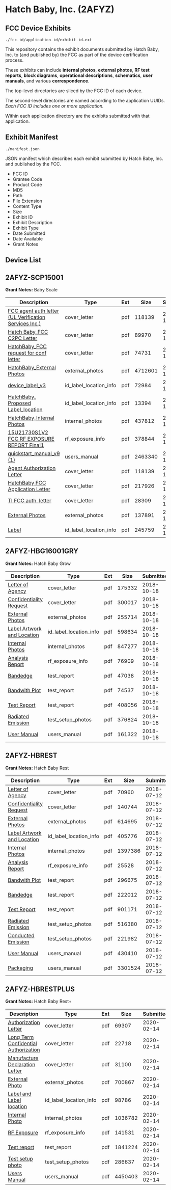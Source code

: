 # Hatch Baby, Inc. (2AFYZ)
## FCC Device Exhibits

```
./fcc-id/application-id/exhibit-id.ext
```

This repository contains the exhibit documents submitted by Hatch Baby, Inc. to (and published by) the FCC as part of the device certification process.

These exhibits can include **internal photos**, **external photos**, **RF test reports**, **block diagrams**, **operational descriptions**, **schematics**, **user manuals**, and various **correspondence**.

The top-level directories are sliced by the FCC ID of each device.

The second-level directories are named according to the application UUIDs. *Each FCC ID includes one or more application.*

Within each application directory are the exhibits submitted with that application. 

## Exhibit Manifest

```
./manifest.json
```

JSON manifest which describes each exhibit submitted by Hatch Baby, Inc. and published by the FCC.

- FCC ID
- Grantee Code
- Product Code
- MD5
- Path
- File Extension
- Content Type
- Size
- Exhibit ID
- Exhibit Description
- Exhibit Type
- Date Submitted
- Date Available
- Grant Notes

## Device List
## 2AFYZ-SCP15001
**Grant Notes:** Baby Scale

| Description | Type | Ext | Size | Submitted | Available |
| ----------- | ---- | --- | ---- | --------- | --------- |
| [FCC agent auth letter (UL Verification Services Inc.)](2AFYZ-SCP15001/cf1afdce78a90f8bbce7bd92ddc94910/2808690.pdf) | cover_letter | pdf | 118139 | 2015-12-21 | 2015-12-21 |
| [Hatch Baby_FCC C2PC Letter](2AFYZ-SCP15001/cf1afdce78a90f8bbce7bd92ddc94910/2849564.pdf) | cover_letter | pdf | 89970 | 2015-12-21 | 2015-12-21 |
| [HatchBaby_FCC request for conf letter](2AFYZ-SCP15001/cf1afdce78a90f8bbce7bd92ddc94910/2849565.pdf) | cover_letter | pdf | 74731 | 2015-12-21 | 2015-12-21 |
| [HatchBaby_External Photos](2AFYZ-SCP15001/cf1afdce78a90f8bbce7bd92ddc94910/2849526.pdf) | external_photos | pdf | 4712601 | 2015-12-21 | 2016-06-15 |
| [device_label_v3](2AFYZ-SCP15001/cf1afdce78a90f8bbce7bd92ddc94910/2849561.pdf) | id_label_location_info | pdf | 72984 | 2015-12-21 | 2015-12-21 |
| [HatchBaby_ Proposed  Label_location](2AFYZ-SCP15001/cf1afdce78a90f8bbce7bd92ddc94910/2849562.pdf) | id_label_location_info | pdf | 13394 | 2015-12-21 | 2015-12-21 |
| [HatchBaby_Internal Photos](2AFYZ-SCP15001/cf1afdce78a90f8bbce7bd92ddc94910/2849541.pdf) | internal_photos | pdf | 437812 | 2015-12-21 | 2016-06-15 |
| [15U21730S1V2 FCC RF EXPOSURE REPORT Final1](2AFYZ-SCP15001/cf1afdce78a90f8bbce7bd92ddc94910/2849566.pdf) | rf_exposure_info | pdf | 378844 | 2015-12-21 | 2015-12-21 |
| [quickstart_manual_v9 (1)](2AFYZ-SCP15001/cf1afdce78a90f8bbce7bd92ddc94910/2849545.pdf) | users_manual | pdf | 2463340 | 2015-12-21 | 2016-06-15 |
| [Agent Authorization Letter](2AFYZ-SCP15001/8f4cf97d31ce1391929d05452603f702/2808690.pdf) | cover_letter | pdf | 118139 | 2015-11-10 | 2015-11-10 |
| [HatchBaby FCC Application Letter](2AFYZ-SCP15001/8f4cf97d31ce1391929d05452603f702/2808692.pdf) | cover_letter | pdf | 217926 | 2015-11-10 | 2015-11-10 |
| [TI FCC auth. letter](2AFYZ-SCP15001/8f4cf97d31ce1391929d05452603f702/2808693.pdf) | cover_letter | pdf | 28309 | 2015-11-10 | 2015-11-10 |
| [External Photos](2AFYZ-SCP15001/8f4cf97d31ce1391929d05452603f702/2808694.pdf) | external_photos | pdf | 137891 | 2015-11-10 | 2015-11-10 |
| [Label](2AFYZ-SCP15001/8f4cf97d31ce1391929d05452603f702/2808691.pdf) | id_label_location_info | pdf | 245759 | 2015-11-10 | 2015-11-10 |
## 2AFYZ-HBG16001GRY
**Grant Notes:** Hatch Baby Grow

| Description | Type | Ext | Size | Submitted | Available |
| ----------- | ---- | --- | ---- | --------- | --------- |
| [Letter of Agency](2AFYZ-HBG16001GRY/20f3e8f9ca8511bce2c05464a8d5b723/4039468.pdf) | cover_letter | pdf | 175332 | 2018-10-18 | 2018-10-18 |
| [Confidentiality Request](2AFYZ-HBG16001GRY/20f3e8f9ca8511bce2c05464a8d5b723/4039469.pdf) | cover_letter | pdf | 300017 | 2018-10-18 | 2018-10-18 |
| [External Photos](2AFYZ-HBG16001GRY/20f3e8f9ca8511bce2c05464a8d5b723/4039478.pdf) | external_photos | pdf | 255714 | 2018-10-18 | 2018-10-18 |
| [Label Artwork and Location](2AFYZ-HBG16001GRY/20f3e8f9ca8511bce2c05464a8d5b723/4039479.pdf) | id_label_location_info | pdf | 598634 | 2018-10-18 | 2018-10-18 |
| [Internal Photos](2AFYZ-HBG16001GRY/20f3e8f9ca8511bce2c05464a8d5b723/4039480.pdf) | internal_photos | pdf | 847277 | 2018-10-18 | 2018-10-18 |
| [Analysis Report](2AFYZ-HBG16001GRY/20f3e8f9ca8511bce2c05464a8d5b723/4039481.pdf) | rf_exposure_info | pdf | 76909 | 2018-10-18 | 2018-10-18 |
| [Bandedge](2AFYZ-HBG16001GRY/20f3e8f9ca8511bce2c05464a8d5b723/4039474.pdf) | test_report | pdf | 47038 | 2018-10-18 | 2018-10-18 |
| [Bandwith Plot](2AFYZ-HBG16001GRY/20f3e8f9ca8511bce2c05464a8d5b723/4039475.pdf) | test_report | pdf | 74537 | 2018-10-18 | 2018-10-18 |
| [Test Report](2AFYZ-HBG16001GRY/20f3e8f9ca8511bce2c05464a8d5b723/4039476.pdf) | test_report | pdf | 408056 | 2018-10-18 | 2018-10-18 |
| [Radiated Emission](2AFYZ-HBG16001GRY/20f3e8f9ca8511bce2c05464a8d5b723/4039477.pdf) | test_setup_photos | pdf | 376824 | 2018-10-18 | 2018-10-18 |
| [User Manual](2AFYZ-HBG16001GRY/20f3e8f9ca8511bce2c05464a8d5b723/4039470.pdf) | users_manual | pdf | 161322 | 2018-10-18 | 2018-10-18 |
## 2AFYZ-HBREST
**Grant Notes:** Hatch Baby Rest

| Description | Type | Ext | Size | Submitted | Available |
| ----------- | ---- | --- | ---- | --------- | --------- |
| [Letter of Agency](2AFYZ-HBREST/0756224023697adda4f0e32010c8e08b/3921355.pdf) | cover_letter | pdf | 70960 | 2018-07-12 | 2018-07-12 |
| [Confidentiality Request](2AFYZ-HBREST/0756224023697adda4f0e32010c8e08b/3921356.pdf) | cover_letter | pdf | 140744 | 2018-07-12 | 2018-07-12 |
| [External Photos](2AFYZ-HBREST/0756224023697adda4f0e32010c8e08b/3921391.pdf) | external_photos | pdf | 614695 | 2018-07-12 | 2018-07-12 |
| [Label Artwork and Location](2AFYZ-HBREST/0756224023697adda4f0e32010c8e08b/3921367.pdf) | id_label_location_info | pdf | 405776 | 2018-07-12 | 2018-07-12 |
| [Internal Photos](2AFYZ-HBREST/0756224023697adda4f0e32010c8e08b/3921392.pdf) | internal_photos | pdf | 1397386 | 2018-07-12 | 2018-07-12 |
| [Analysis Report](2AFYZ-HBREST/0756224023697adda4f0e32010c8e08b/3921393.pdf) | rf_exposure_info | pdf | 25528 | 2018-07-12 | 2018-07-12 |
| [Bandwith Plot](2AFYZ-HBREST/0756224023697adda4f0e32010c8e08b/3921362.pdf) | test_report | pdf | 296675 | 2018-07-12 | 2018-07-12 |
| [Bandedge](2AFYZ-HBREST/0756224023697adda4f0e32010c8e08b/3921363.pdf) | test_report | pdf | 222012 | 2018-07-12 | 2018-07-12 |
| [Test Report](2AFYZ-HBREST/0756224023697adda4f0e32010c8e08b/3921364.pdf) | test_report | pdf | 901171 | 2018-07-12 | 2018-07-12 |
| [Radiated Emission](2AFYZ-HBREST/0756224023697adda4f0e32010c8e08b/3921365.pdf) | test_setup_photos | pdf | 516380 | 2018-07-12 | 2018-07-12 |
| [Conducted Emission](2AFYZ-HBREST/0756224023697adda4f0e32010c8e08b/3921366.pdf) | test_setup_photos | pdf | 221982 | 2018-07-12 | 2018-07-12 |
| [User Manual](2AFYZ-HBREST/0756224023697adda4f0e32010c8e08b/3921357.pdf) | users_manual | pdf | 430410 | 2018-07-12 | 2018-07-12 |
| [Packaging](2AFYZ-HBREST/0756224023697adda4f0e32010c8e08b/3921358.pdf) | users_manual | pdf | 3301524 | 2018-07-12 | 2018-07-12 |
## 2AFYZ-HBRESTPLUS
**Grant Notes:** Hatch Baby Rest+

| Description | Type | Ext | Size | Submitted | Available |
| ----------- | ---- | --- | ---- | --------- | --------- |
| [Authorization Letter](2AFYZ-HBRESTPLUS/ed6fcf03abf416c877fb1c631a1f0e50/4620811.pdf) | cover_letter | pdf | 69307 | 2020-02-14 | 2020-02-14 |
| [Long Term Confidential Authorization](2AFYZ-HBRESTPLUS/ed6fcf03abf416c877fb1c631a1f0e50/4620812.pdf) | cover_letter | pdf | 22718 | 2020-02-14 | 2020-02-14 |
| [Manufacture Declaration Letter](2AFYZ-HBRESTPLUS/ed6fcf03abf416c877fb1c631a1f0e50/4620813.pdf) | cover_letter | pdf | 31100 | 2020-02-14 | 2020-02-14 |
| [External Photo](2AFYZ-HBRESTPLUS/ed6fcf03abf416c877fb1c631a1f0e50/4620815.pdf) | external_photos | pdf | 700867 | 2020-02-14 | 2020-02-14 |
| [Label and Label location](2AFYZ-HBRESTPLUS/ed6fcf03abf416c877fb1c631a1f0e50/4620816.pdf) | id_label_location_info | pdf | 98786 | 2020-02-14 | 2020-02-14 |
| [Internal Photo](2AFYZ-HBRESTPLUS/ed6fcf03abf416c877fb1c631a1f0e50/4620817.pdf) | internal_photos | pdf | 1036782 | 2020-02-14 | 2020-02-14 |
| [RF Exposure](2AFYZ-HBRESTPLUS/ed6fcf03abf416c877fb1c631a1f0e50/4620819.pdf) | rf_exposure_info | pdf | 141531 | 2020-02-14 | 2020-02-14 |
| [Test report](2AFYZ-HBRESTPLUS/ed6fcf03abf416c877fb1c631a1f0e50/4620821.pdf) | test_report | pdf | 1841224 | 2020-02-14 | 2020-02-14 |
| [Test setup photo](2AFYZ-HBRESTPLUS/ed6fcf03abf416c877fb1c631a1f0e50/4620822.pdf) | test_setup_photos | pdf | 286637 | 2020-02-14 | 2020-02-14 |
| [Users Manual](2AFYZ-HBRESTPLUS/ed6fcf03abf416c877fb1c631a1f0e50/4620823.pdf) | users_manual | pdf | 4450403 | 2020-02-14 | 2020-02-14 |
